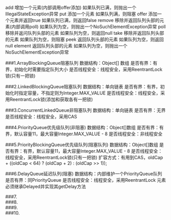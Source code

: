 add        增加一个元索(内部调用offer添加)                  如果队列已满，则抛出一个IllegalStateException异常
put        添加一个元素                                    如果队列满，则阻塞
offer      添加一个元素并返回true                           如果队列已满，则返回false
remove     移除并返回队列头部的元素(内部调用poll)            如果队列为空，则抛出一个NoSuchElementException异常
poll       移除并返问队列头部的元素                         如果队列为空，则返回null
take       移除并返回队列头部的元素                         如果队列为空，则阻塞
peek       返回队列头部的元素                               如果队列为空，则返回null
element    返回队列头部的元素                               如果队列为空，则抛出一个NoSuchElementException异常


###1.ArrayBlockingQueue阻塞队列
    数据结构：Object[] 数组
    是否有界：有界，初始化时需要指定队列大小
    是否线程安全：线程安全，采用ReentrantLock锁(只有一把锁)

###2.LinkedBlockingQueue阻塞队列
    数据结构：单向链表
    是否有界：有界，初始化时指定容量，不指定则为Integer.MAX_VALUE
    是否线程安全：线程安全，采用ReentrantLock锁(添加和获取各有一把锁)

###3.ConcurrentLinkedQueue非阻塞队列
    数据结构：单向链表
    是否有界：无界
    是否线程安全：线程安全，采用CAS



###4.PriorityQueue优先级队列(非阻塞)
    数据结构：Object[]数组
    是否有界：有界，默认容量11，最大容量Integer.MAX_VALUE - 8
    是否线程安全：非线程安全

###5.PriorityBlockingQueue优先级队列(阻塞队列)
    数据结构：Object[]数组
    是否有界：有界，默认容量11，最大容量Integer.MAX_VALUE - 8
    是否线程安全：线程安全，采用ReentrantLock锁(只有一把锁)
    扩容方式：有用到CAS，oldCap + ((oldCap < 64) ? (oldCap + 2) : (oldCap >> 1));

###6.DelayQueue延迟队列(阻塞)
    数据结构：内部维护一个PriorityQueue队列
    是否有界：同PriorityQueue
    是否线程安全：线程安全，采用ReentrantLock
    元素必须继承Delayed并实现其getDelay方法
         
###7.                                         
###8.                                         
###9.                                         
###10.                                         